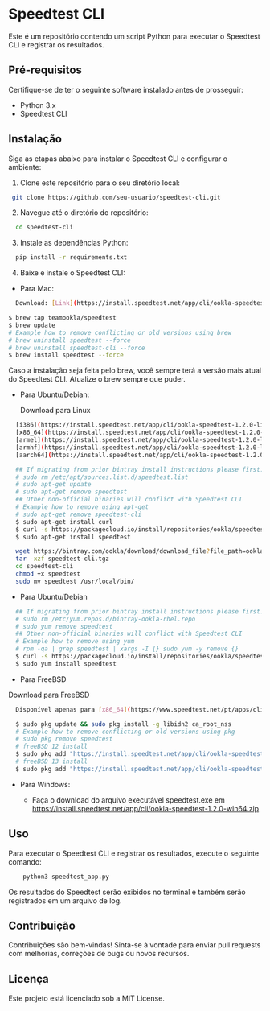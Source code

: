 # Speedtest CLI

Este é um repositório contendo um script Python para executar o Speedtest CLI e registrar os resultados.

## Pré-requisitos

Certifique-se de ter o seguinte software instalado antes de prosseguir:

- Python 3.x
- Speedtest CLI

## Instalação

Siga as etapas abaixo para instalar o Speedtest CLI e configurar o ambiente:

1. Clone este repositório para o seu diretório local:

  ```bash
   git clone https://github.com/seu-usuario/speedtest-cli.git
  ```

2. Navegue até o diretório do repositório:

  ```bash
    cd speedtest-cli
  ```

3. Instale as dependências Python:

  ```bash
    pip install -r requirements.txt
  ```

4. Baixe e instale o Speedtest CLI:

  - Para Mac:

  ```bash
    Download: [Link](https://install.speedtest.net/app/cli/ookla-speedtest-1.2.0-macosx-universal.tgz)
  ```


  ```bash
  $ brew tap teamookla/speedtest
  $ brew update
  # Example how to remove conflicting or old versions using brew
  # brew uninstall speedtest --force
  # brew uninstall speedtest-cli --force
  $ brew install speedtest --force
  ```
  Caso a instalação seja feita pelo brew, você sempre terá a versão mais atual do Speedtest CLI. Atualize o brew sempre que puder.


  - Para Ubuntu/Debian:

    Download para Linux   

  ```bash
    [i386](https://install.speedtest.net/app/cli/ookla-speedtest-1.2.0-linux-i386.tgz)
    [x86_64](https://install.speedtest.net/app/cli/ookla-speedtest-1.2.0-linux-x86_64.tgz)
    [armel](https://install.speedtest.net/app/cli/ookla-speedtest-1.2.0-linux-armel.tgz)
    [armhf](https://install.speedtest.net/app/cli/ookla-speedtest-1.2.0-linux-armhf.tgz)
    [aarch64](https://install.speedtest.net/app/cli/ookla-speedtest-1.2.0-linux-aarch64.tgz)
  ```

  ```bash
    ## If migrating from prior bintray install instructions please first...
    # sudo rm /etc/apt/sources.list.d/speedtest.list
    # sudo apt-get update
    # sudo apt-get remove speedtest
    ## Other non-official binaries will conflict with Speedtest CLI
    # Example how to remove using apt-get
    # sudo apt-get remove speedtest-cli
    $ sudo apt-get install curl
    $ curl -s https://packagecloud.io/install/repositories/ookla/speedtest-cli/script.deb.sh | sudo bash
    $ sudo apt-get install speedtest
  ```

  ```bash
    wget https://bintray.com/ookla/download/download_file?file_path=ookla-speedtest-1.0.0-x86_64-linux.tgz -O speedtest-cli.tgz
    tar -xzf speedtest-cli.tgz
    cd speedtest-cli
    chmod +x speedtest
    sudo mv speedtest /usr/local/bin/
  ```
  - Para Ubuntu/Debian
  
  ```bash
    ## If migrating from prior bintray install instructions please first...
    # sudo rm /etc/yum.repos.d/bintray-ookla-rhel.repo
    # sudo yum remove speedtest
    ## Other non-official binaries will conflict with Speedtest CLI
    # Example how to remove using yum
    # rpm -qa | grep speedtest | xargs -I {} sudo yum -y remove {}
    $ curl -s https://packagecloud.io/install/repositories/ookla/speedtest-cli/script.rpm.sh | sudo bash
    $ sudo yum install speedtest
  ```
  - Para FreeBSD

  Download para FreeBSD

  ```bash
    Disponível apenas para [x86_64](https://www.speedtest.net/pt/apps/cli#freebsd-flyout)
  ```

  ```bash
    $ sudo pkg update && sudo pkg install -g libidn2 ca_root_nss
    # Example how to remove conflicting or old versions using pkg
    # sudo pkg remove speedtest
    # freeBSD 12 install
    $ sudo pkg add "https://install.speedtest.net/app/cli/ookla-speedtest-1.2.0-freebsd12-x86_64.pkg"
    # freeBSD 13 install
    $ sudo pkg add "https://install.speedtest.net/app/cli/ookla-speedtest-1.2.0-freebsd13-x86_64.pkg"
  ```
  - Para Windows:

    - Faça o download do arquivo executável speedtest.exe em https://install.speedtest.net/app/cli/ookla-speedtest-1.2.0-win64.zip
    
## Uso

  Para executar o Speedtest CLI e registrar os resultados, execute o seguinte comando:

  ```bash
      python3 speedtest_app.py
  ```
    
  Os resultados do Speedtest serão exibidos no terminal e também serão registrados em um arquivo de log.

## Contribuição

  Contribuições são bem-vindas! Sinta-se à vontade para enviar pull requests com melhorias, correções de bugs ou novos recursos.

## Licença
  Este projeto está licenciado sob a MIT License.